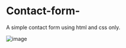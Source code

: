 # Contact-form-

A simple contact form using html and css only.

![image](https://github.com/abhishek-kumar-21/Contact-form-/assets/114818793/49cb95bf-5253-453d-9c63-f933f9b8ba9c)

